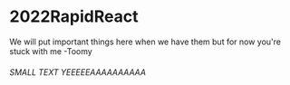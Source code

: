 # 2022RapidReact

We will put important things here when we have them but for now you're stuck with me -Toomy

###### SMALL TEXT YEEEEEAAAAAAAAAA